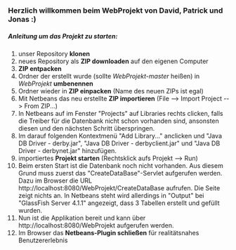 ### Herzlich willkommen beim WebProjekt von David, Patrick und Jonas :)

##### Anleitung um das Projekt zu starten:

1. unser Repository **klonen**
2. neues Repository als **ZIP downloaden** auf den eigenen Computer
3. **ZIP entpacken**
4. Ordner der erstellt wurde (sollte *WebProjekt-master* heißen) in *WebProjekt* **umbenennen**
5. Ordner wieder in **ZIP einpacken** (Name des neuen ZIPs ist egal)
6. Mit Netbeans das neu erstellte **ZIP importieren** (File --> Import Project --> From ZIP...)
7. In Netbeans auf im Fenster "Projects" auf Libraries rechts clicken, falls die Treiber für die Datenbank nicht schon vorhanden sind, ansonsten diesen und den nächsten Schritt überspringen.
8. Im darauf folgenden Kontextmenü "Add Library..." anclicken und "Java DB Driver - derby.jar", "Java DB Driver - derbyclient.jar" und "Java DB Driver - derbynet.jar" hinzufügen.
9. importiertes **Projekt starten** (Rechtsklick aufs Projekt --> Run)
9. Beim ersten Start ist die Datenbank noch nicht vorhanden. Aus diesem Grund muss zuerst das "CreateDataBase"-Servlet aufgerufen werden. Dazu im Browser die URL http://localhost:8080/WebProjekt/CreateDataBase aufrufen. Die Seite zeigt nichts an. In Netbeans steht wird allerdings in "Output" bei "GlassFish Server 4.1.1" angezeigt, dass 3 Tabellen erstellt und gefüllt wurden.
9. Nun ist die Applikation bereit und kann über http://localhost:8080/WebProjekt aufgerufen werden.
10. Im Browser das **Netbeans-Plugin schließen** für realitätsnahes Benutzererlebnis
